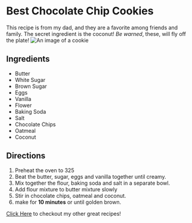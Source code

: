 # Best Chocolate Chip Cookies
This recipe is from my dad, and they are a favorite among friends and family. The secret ingredient is the coconut! _Be warned_, these, will fly off the plate!
![An image of a cookie](https://www.handletheheat.com/wp-content/uploads/2018/02/BAKERY-STYLE-CHOCOLATE-CHIP-COOKIES-9-550x550.jpg)

## Ingredients
* Butter
* White Sugar
* Brown Sugar
* Eggs
* Vanilla
* Flower
* Baking Soda
* Salt
* Chocolate Chips
* Oatmeal
* Coconut

## Directions
1. Preheat the oven to 325
2. Beat the butter, sugar, eggs and vanilla together until creamy.
3. Mix together the flour, baking soda and salt in a separate bowl.
4. Add flour mixture to butter mixture slowly
5. Stir in chocolate chips, oatmeal and coconut.
6. make for **10 minutes** or until golden brown.


[Click Here](http://allrecipes.com/) to checkout my other great recipes!
